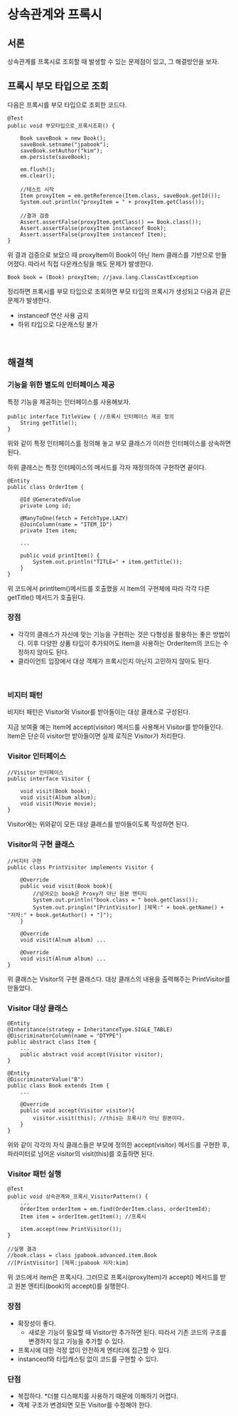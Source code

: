 # 상속관계와 프록시

## 서론

상속관계를 프록시로 조회할 때 발생할 수 있는 문제점이 있고, 그 해결방안을 보자.

## 프록시 부모 타입으로 조회

다음은 프록시를 부모 타입으로 조회한 코드다.

~~~
@Test
public void 부모타입으로_프록시조회() {
	
	Book saveBook = new Book();
	saveBook.setname("jpabook");
	saveBook.setAuthor("kim");
	em.persiste(saveBook);
	
	em.flush();
	em.clear();
	
	//테스트 시작
	Item proxyItem = em.getReference(Item.class, saveBook.getId());
	System.out.println("proxyItem = " + proxyItem.getClass());
	
	//결과 검증
	Assert.assertFalse(proxyItem.getClass() == Book.class());
	Assert.assertFalse(proxyItem instanceof Book);
	Assert.assertFalse(proxyItem instanceof Item);
}
~~~

위 결과 검증으로 보았으 때 proxyItem이 Book이 아닌 Item 클래스를 기반으로 만들어졌다. 따라서 직접 다운캐스팅을 해도 문제가 발생한다.

~~~
Book book = (Book) proxyItem; //java.lang.ClassCastException
~~~

정리하면 프록시를 부모 타입으로 조회하면 부모 타입의 프록시가 생성되고 다음과 같은 문제가 발생한다.

- instanceof 연산 사용 금지
- 하위 타입으로 다운캐스팅 불가

</br >

## 해결책

### 기능을 위한 별도의 인터페이스 제공

특정 기능을 제공하는 인터페이스를 사용해보자.

~~~
public interface TitleView { //프록시 인터페이스 제공 정의
	String getTitle();
} 
~~~

위와 같이 특정 인터페이스를 정의해 놓고 부모 클래스가 이러한 인터페이스를 상속하면 된다.

하위 클래스는 특정 인터페이스의 메서드를 각자 재정의하여 구현하면 끝이다.

~~~
@Entity
public class OrderItem {

	@Id @GeneratedValue
	private Long id;
	
	@ManyToOne(fetch = FetchType.LAZY)
	@JoinColumn(name = "ITEM_ID")
	private Item item;
	
	...
	
	public void printItem() {
		System.out.println("TITLE=" + item.getTitle());
	}
}
~~~

위 코드에서 printItem()메서드를 호출했을 시 Item의 구현체에 따라 각각 다른 getTitle() 메서드가 호출된다.

### 장점

- 각각의 클래스가 자신에 맞는 기능을 구현하는 것은 다형성을 활용하는 좋은 방법이다. 이후 다양한 상품 타입이 추가되어도 Item을 사용하는 OrderItem의 코드는 수정하지 않아도 된다.
- 클라이언트 입장에서 대상 객체가 프록시인지 아닌지 고민하지 않아도 된다.

</br >

### 비지터 패턴

비지터 패턴은 Visitor와 Visitor를 받아들이는 대상 클래스로 구성된다.

지금 보여줄 예는 Item에 accept(visitor) 메서드를 사용해서 Visitor를 받아들인다. Item은 단순히 visitor만 받아들이면 실제 로직은 Visitor가 처리한다.

### Visitor 인터페이스

~~~
//Visitor 인터페이스
public interface Visitor {

	void visit(Book book);
	void visit(Album album);
	void visit(Movie movie);
}
~~~

Visitor에는 위와같이 모든 대상 클래스를 받아들이도록 작성하면 된다.

### Visitor의 구현 클래스

~~~
//비지터 구현
public class PrintVisitor implements Visitor {

	@Override
	public void visit(Book book){
		//넘어오는 book은 Proxy가 아닌 원본 엔티티
		System.out.println("book.class = " book.getClass());
		System.out.pringln("[PrintVisitor] [제목:" + book.getName() + "저자:" + book.getAuthor() + "]");
	}
	
	@Override
	void visit(Alnum album) ...
	
	@Override
	void visit(Alnum album) ...
}
~~~

위 클래스는 Visitor의 구현 클래스다. 대상 클래스의 내용을 출력해주는 PrintVisitor를 만들었다.

### Visitor 대상 클래스

~~~
@Entity
@Inheritance(strategy = InheritanceType.SIGLE_TABLE)
@DiscriminatorColumn(name = "DTYPE")
public abstract class Item {
	...
	public abstract void accept(Visitor visitor);
}

@Entity
@DiscriminatorValue("B")
public class Book extends Item {
	...
	
	@Override
	public void accept(Visitor visitor){
		visitor.visit(this); //this는 프록시가 아닌 원본이다.
	}
}
~~~

위와 같이 각각의 자식 클래스들은 부모에 정의한 accept(visitor) 메서드를 구현한 후, 파라미터로 넘어온 visitor의 visit(this)를 호출하면 된다.

### Visitor 패턴 실행

~~~
@Test
public void 상속관계와_프록시_VisitorPattern() {
	...
	OrderItem orderItem = em.find(OrderItem.class, orderItemId);
	Item item = orderItem.getItem(); //프록시
	
	item.accept(new PrintVisitor());
}

//실행 결과
//book.class = class jpabook.advanced.item.Book
//[PrintVisitor] [제목:jpabook 저자:kim]
~~~

위 코드에서 item은 프록시다. 그러므로 프록시(proxyItem)가 accept() 메서드를 받고 원본 엔티티(book)의 accept()를 실행한다.

### 장점

- 확장성이 좋다.
  - 새로운 기능이 필요할 때 Visitor만 추가하면 된다. 따라서 기존 코드의 구조를 변경하지 않고 기능을 추가할 수 있다.
- 프록시에 대한 걱정 없이 안전하게 엔티티에 접근할 수 있다.
- instanceof와 타입캐스팅 없이 코드를 구현할 수 있다.

### 단점

- 복잡하다. *더블 디스패치를 사용하기 때문에 이해하기 어렵다.
- 객체 구조가 변경되면 모든 Visitor를 수정해야 한다.